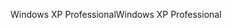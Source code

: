<span data-ttu-id="88269-101">Windows XP Professional</span><span class="sxs-lookup"><span data-stu-id="88269-101">Windows XP Professional</span></span>